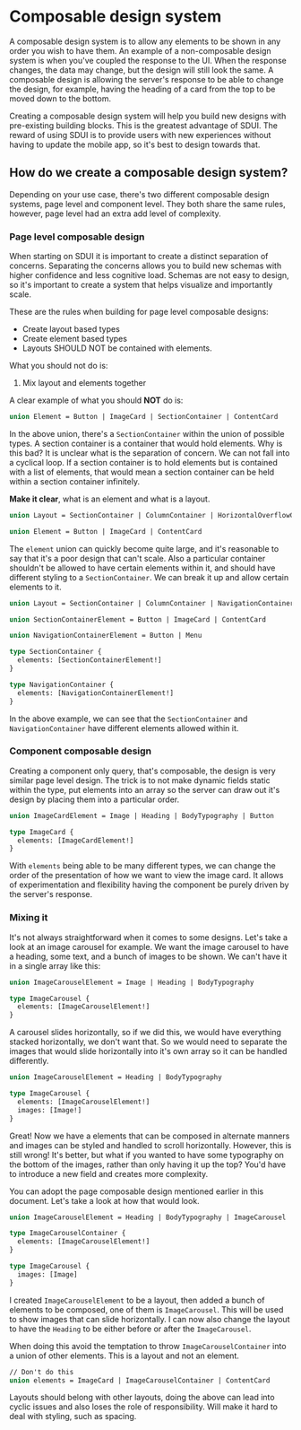 # Composable design system

A composable design system is to allow any elements to be shown in any order you wish to have them. An example of a non-composable design system is when you've coupled the response to the UI. When the response changes, the data may change, but the design will still look the same. A composable design is allowing the server's response to be able to change the design, for example, having the heading of a card from the top to be moved down to the bottom.

Creating a composable design system will help you build new designs with pre-existing building blocks. This is the greatest advantage of SDUI. The reward of using SDUI is to provide users with new experiences without having to update the mobile app, so it's best to design towards that.

## How do we create a composable design system?

Depending on your use case, there's two different composable design systems, page level and component level. They both share the same rules, however, page level had an extra add level of complexity.

### Page level composable design

When starting on SDUI it is important to create a distinct separation of concerns. Separating the concerns allows you to build new schemas with higher confidence and less cognitive load. Schemas are not easy to design, so it's important to create a system that helps visualize and importantly scale.

These are the rules when building for page level composable designs:

- Create layout based types
- Create element based types
- Layouts SHOULD NOT be contained with elements.

What you should not do is:

1. Mix layout and elements together

A clear example of what you should **NOT** do is:

```graphql
union Element = Button | ImageCard | SectionContainer | ContentCard
```

In the above union, there's a `SectionContainer` within the union of possible types. A section container is a container that would hold elements. Why is this bad? It is unclear what is the separation of concern. We can not fall into a cyclical loop. If a section container is to hold elements but is contained with a list of elements, that would mean a section container can be held within a section container infinitely.

**Make it clear**, what is an element and what is a layout.

```graphql
union Layout = SectionContainer | ColumnContainer | HorizontalOverflowContainer

union Element = Button | ImageCard | ContentCard
```

The `element` union can quickly become quite large, and it's reasonable to say that it's a poor design that can't scale. Also a particular container shouldn't be allowed to have certain elements within it, and should have different styling to a `SectionContainer`. We can break it up and allow certain elements to it.

```graphql
union Layout = SectionContainer | ColumnContainer | NavigationContainer | HorizontalOverflowContainer

union SectionContainerElement = Button | ImageCard | ContentCard

union NavigationContainerElement = Button | Menu

type SectionContainer {
  elements: [SectionContainerElement!]
}

type NavigationContainer {
  elements: [NavigationContainerElement!]
}
```

In the above example, we can see that the `SectionContainer` and `NavigationContainer` have different elements allowed within it.

### Component composable design

Creating a component only query, that's composable, the design is very similar page level design. The trick is to not make dynamic fields static within the type, put elements into an array so the server can draw out it's design by placing them into a particular order.

```graphql
union ImageCardElement = Image | Heading | BodyTypography | Button

type ImageCard {
  elements: [ImageCardElement!]
}
```

With `elements` being able to be many different types, we can change the order of the presentation of how we want to view the image card. It allows of experimentation and flexibility having the component be purely driven by the server's response.

### Mixing it

It's not always straightforward when it comes to some designs. Let's take a look at an image carousel for example. We want the image carousel to have a heading, some text, and a bunch of images to be shown. We can't have it in a single array like this:

```graphql
union ImageCarouselElement = Image | Heading | BodyTypography

type ImageCarousel {
  elements: [ImageCarouselElement!]
}
```

A carousel slides horizontally, so if we did this, we would have everything stacked horizontally, we don't want that. So we would need to separate the images that would slide horizontally into it's own array so it can be handled differently.

```graphql
union ImageCarouselElement = Heading | BodyTypography

type ImageCarousel {
  elements: [ImageCarouselElement!]
  images: [Image!]
}
```

Great! Now we have a elements that can be composed in alternate manners and images can be styled and handled to scroll horizontally. However, this is still wrong! It's better, but what if you wanted to have some typography on the bottom of the images, rather than only having it up the top? You'd have to introduce a new field and creates more complexity.

You can adopt the page composable design mentioned earlier in this document. Let's take a look at how that would look.

```graphql
union ImageCarouselElement = Heading | BodyTypography | ImageCarousel

type ImageCarouselContainer {
  elements: [ImageCarouselElement!]
}

type ImageCarousel {
  images: [Image]
}
```

I created `ImageCarouselElement` to be a layout, then added a bunch of elements to be composed, one of them is `ImageCarousel`. This will be used to show images that can slide horizontally. I can now also change the layout to have the `Heading` to be either before or after the `ImageCarousel`.

When doing this avoid the temptation to throw `ImageCarouselContainer` into a union of other elements. This is a layout and not an element.

```graphql
// Don't do this
union elements = ImageCard | ImageCarouselContainer | ContentCard
```

Layouts should belong with other layouts, doing the above can lead into cyclic issues and also loses the role of responsibility. Will make it hard to deal with styling, such as spacing.